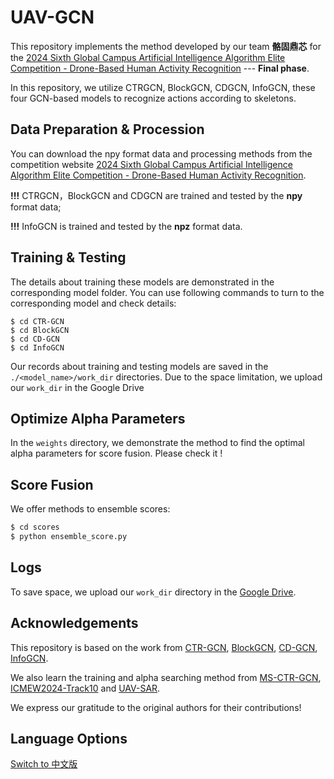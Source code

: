 # UAV-GCN

This repository implements the method developed by our team **骼固鼎芯** for the [2024 Sixth Global Campus Artificial Intelligence Algorithm Elite Competition - Drone-Based Human Activity Recognition](https://www.saikr.com/vse/50186) --- **Final phase**.

In this repository, we utilize CTRGCN, BlockGCN, CDGCN, InfoGCN, these four GCN-based models to recognize actions according to skeletons. 

## Data Preparation & Procession

You can download the npy format data and processing methods from the competition website [2024 Sixth Global Campus Artificial Intelligence Algorithm Elite Competition - Drone-Based Human Activity Recognition](https://www.saikr.com/vse/50186).







**!!!** CTRGCN，BlockGCN and CDGCN are trained and tested by the **npy** format data; 

**!!!** InfoGCN is trained and tested by the **npz** format data.

## Training & Testing

The details about training these models are demonstrated in the corresponding model folder. You can use following commands to turn to the corresponding model and check details:
```shell
$ cd CTR-GCN
$ cd BlockGCN
$ cd CD-GCN
$ cd InfoGCN
```

Our records about training and testing models are saved in the ``./<model_name>/work_dir`` directories. Due to the space limitation, we upload our ``work_dir`` in the Google Drive

## Optimize Alpha Parameters

In the ``weights`` directory, we demonstrate the method to find the optimal alpha parameters for score fusion. Please check it ! 

## Score Fusion

We offer methods to ensemble scores:

```bash
$ cd scores
$ python ensemble_score.py
```

## Logs

To save space, we upload our ``work_dir``  directory in the [Google Drive](https://drive.google.com/file/d/1kOp1rP-w5lSjIP0SGOr0kPcHLvQClG1s/view?usp=drive_link).

## Acknowledgements

This repository is based on the work from [CTR-GCN](https://github.com/Uason-Chen/CTR-GCN), [BlockGCN](https://github.com/ZhouYuxuanYX/BlockGCN), [CD-GCN](https://github.com/sakura1040576710/CD-GCN), [InfoGCN](https://github.com/stnoah1/infogcn).

We also learn the training and alpha searching method from [MS-CTR-GCN](https://github.com/CarefreeSun/MS-CTR-GCN), [ICMEW2024-Track10](https://github.com/liujf69/ICMEW2024-Track10) and [UAV-SAR](https://github.com/happylinze/UAV-SAR). 

We express our gratitude to the original authors for their contributions!

## Language Options

[Switch to 中文版](README.cn.md)
